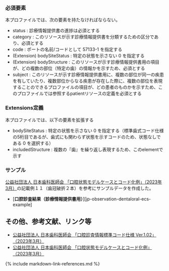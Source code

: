 ### 必須要素
本プロファイルでは、次の要素を持たなければならない。

- status : 診療情報提供書の進捗は必須とする
- category : このリソースが示す診療情報提供書を分類するための区分であり、必須とする
- code : ポートの名前/コードとして 57133-1 を指定する
- (Extension) bodySiteStatus : 特定の状態を示さない 0 を指定する
- (Extension) bodyStructure : このリソースが示す診療情報提供書用の項目が、どの複数の部位（特定の歯）の情報かを示すため、必須とする
- subject : このリソースが示す診療情報提供書用に、複数の部位が同一の疾患を有していたり、複数部位からなる疾患が存在した際に、複数の部位を表現することのできるプロファイルの項目が、どの患者のものかを示すため、このプロファイルでは参照するpatientリソースの定義を必須とする


### Extensions定義
本プロファイルでは、以下の要素を拡張する
- bodySiteStatus : 特定の状態を示さない 0 を指定する（標準歯式コード仕様の5桁目であるが、歯式にも関わらず状態を示すコードのため、状態なしである 0 を選択する）
- includedStructure : 複数の『歯』を繰り返し表現するため、このelementで示す

<!--

### 制約一覧

## 利用方法

### OperationおよびSearch Parameter 一覧

#### Search Parameter一覧

#### Operation一覧
-->
### サンプル
 [公益社団法人 日本歯科医師会 「口腔状態モデルケースとコード化例」（2023年3月）](https://www.jda.or.jp/dentist/program/pdf/Oral-examination-Information-Standard-Code_v1.02-proportional.pdf)の記載例１１（歯冠破折２本）を参考にサンプルデータを作成した。

* [**口腔診査結果（診療情報提供書用）**][jp-observation-dentaloral-ecs-example]

## その他、参考文献、リンク等
- [公益社団法人 日本歯科医師会 「口腔診査情報標準コード仕様 Ver.1.02」（2023年3月）](https://www.jda.or.jp/dentist/program/pdf/Oral-examination-Information-Standard-Code_v1.02.pdf)
- [公益社団法人 日本歯科医師会 「口腔状態モデルケースとコード化例」（2023年3月）](https://www.jda.or.jp/dentist/program/pdf/Oral-examination-Information-Standard-Code_v1.02-proportional.pdf)


{% include markdown-link-references.md %}

